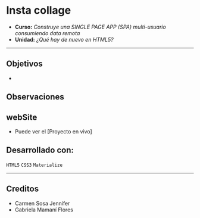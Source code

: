 ﻿# Insta collage

* **Curso:** _Construye una SINGLE PAGE APP (SPA) multi-usuario consumiendo data remota_
* **Unidad:** _¿Qué hay de nuevo en HTML5?_

***
## Objetivos

-

## Observaciones


## webSite
* Puede ver el [Proyecto en vivo]

## Desarrollado con:

`HTML5` `CSS3` `Materialize`

***

## Creditos
* Carmen Sosa Jennifer
* Gabriela Mamaní Flores
